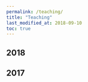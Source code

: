 ```yaml
---
permalink: /teaching/
title: "Teaching"
last_modified_at: 2018-09-10
toc: true
---
```



## 2018


## 2017
